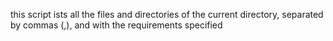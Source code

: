 this script ists all the files and directories of the current directory, separated by commas (,), and with the requirements specified
